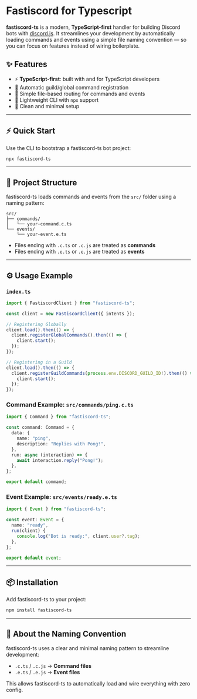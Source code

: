 # Fastiscord for Typescript

**fastiscord-ts** is a modern, **TypeScript-first** handler for building Discord bots with [discord.js](https://discord.js.org/). It streamlines your development by automatically loading commands and events using a simple file naming convention — so you can focus on features instead of wiring boilerplate.

## ✨ Features

- ⚡ **TypeScript-first**: built with and for TypeScript developers
- 🚀 Automatic guild/global command registration
- 🔧 Simple file-based routing for commands and events
- 🧪 Lightweight CLI with `npx` support
- 🧼 Clean and minimal setup

---

## ⚡ Quick Start

Use the CLI to bootstrap a fastiscord-ts bot project:

```bash
npx fastiscord-ts
```

---

## 📁 Project Structure

fastiscord-ts loads commands and events from the `src/` folder using a naming pattern:

```
src/
├── commands/
│   └── your-command.c.ts
└── events/
    └── your-event.e.ts
```

- Files ending with `.c.ts` or `.c.js` are treated as **commands**
- Files ending with `.e.ts` or `.e.js` are treated as **events**

---

## ⚙️ Usage Example

### `index.ts`

```ts
import { FastiscordClient } from "fastiscord-ts";

const client = new FastiscordClient({ intents });

// Registering Globally
client.load().then(() => {
  client.registerGlobalCommands().then(() => {
    client.start();
  });
});

// Registering in a Guild
client.load().then(() => {
  client.registerGuildCommands(process.env.DISCORD_GUILD_ID!).then(() => {
    client.start();
  });
});
```

### Command Example: `src/commands/ping.c.ts`

```ts
import { Command } from "fastiscord-ts";

const command: Command = {
  data: {
    name: "ping",
    description: "Replies with Pong!",
  },
  run: async (interaction) => {
    await interaction.reply("Pong!");
  },
};

export default command;
```

### Event Example: `src/events/ready.e.ts`

```ts
import { Event } from "fastiscord-ts";

const event: Event = {
  name: "ready",
  run(client) {
    console.log("Bot is ready:", client.user?.tag);
  },
};

export default event;
```

---

## 📦 Installation

Add fastiscord-ts to your project:

```bash
npm install fastiscord-ts
```

---

## 🧠 About the Naming Convention

fastiscord-ts uses a clear and minimal naming pattern to streamline development:

- `.c.ts` / `.c.js` → **Command files**
- `.e.ts` / `.e.js` → **Event files**

This allows fastiscord-ts to automatically load and wire everything with zero config.
